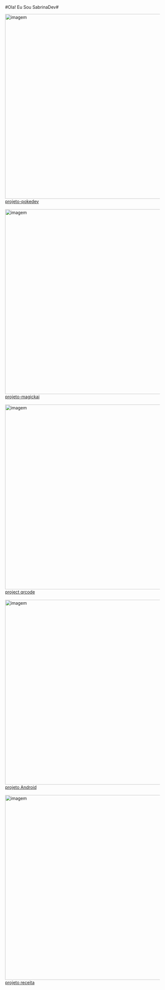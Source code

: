 #Ola! Eu Sou SabrinaDev#
<div><img width=600px; src="https://ik.imagekit.io/8xavbvrh7/imagem.jpg?updatedAt=1749517677738" alt="imagem"> <br>
<a href="https://sabrinaferreiradev.github.io/projetos-pessoais/projeto-pokedev" target="_blank" rel="noopener noreferrer">projeto-pokedev</a></div>
<br>
<div>
  <img width=600px; src="https://ik.imagekit.io/8xavbvrh7/imagemmagick.png?updatedAt=1749518133371" alt="imagem"> <br>
  <a href="https://sabrinaferreiradev.github.io/projetos-pessoais/projeto-magickai/" target="_blank" rel="noopener noreferrer">projeto-magickai</a>
</div> <br>
<div>
  <img width=600px; src="https://ik.imagekit.io/8xavbvrh7/Captura%20de%20tela%202025-06-14%20162906.png?updatedAt=1749929374621" alt="imagem"> <br>
   <a href="https://frontmentor-f83e.vercel.app/" target="_blank" rel="noopener noreferrer">project qrcode</a>
</div> <br>
<div>
  <img width=600px; src="https://ik.imagekit.io/8xavbvrh7/Captura%20de%20tela%202025-06-14%20162823.png?updatedAt=1749929483265" alt="imagem"> <br>
   <a href="https://projetos-pessoais-tlvx.vercel.app/" target="_blank" rel="noopener noreferrer">projeto Android</a>
</div> <br>
<div>
    <img width=600px; src="https://ik.imagekit.io/8xavbvrh7/Captura%20de%20tela%202025-06-17%20133739.png?updatedAt=1750178290727" alt="imagem"> <br>
  <a href="https://frontmentor-m9pd.vercel.app/" target="_blank" rel="noopener noreferrer">projeto receita</a>
</div> <br>








